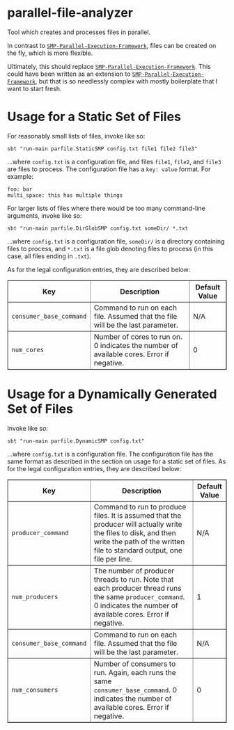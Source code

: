 parallel-file-analyzer
======================

Tool which creates and processes files in parallel.

In contrast to [`SMP-Parallel-Execution-Framework`](https://github.com/kyledewey/SMP-Parallel-Execution-Framework), files can be created on the fly, which is more flexible.

Ultimately, this should replace [`SMP-Parallel-Execution-Framework`](https://github.com/kyledewey/SMP-Parallel-Execution-Framework).
This could have been written as an extension to [`SMP-Parallel-Execution-Framework`](https://github.com/kyledewey/SMP-Parallel-Execution-Framework), but that is so needlessly complex with mostly boilerplate that I want to start fresh.

# Usage for a Static Set of Files #

For reasonably small lists of files, invoke like so:

```console
sbt "run-main parfile.StaticSMP config.txt file1 file2 file3"
```

...where `config.txt` is a configuration file, and files `file1`, `file2`, and `file3` are files to process.
The configuration file has a `key: value` format.  For example:

```
foo: bar
multi_space: this has multiple things
```

For larger lists of files where there would be too many command-line arguments, invoke like so:

```console
sbt "run-main parfile.DirGlobSMP config.txt someDir/ *.txt
```

...where `config.txt` is a configuration file, `someDir/` is a directory containing files to process, and `*.txt` is a file glob denoting files to process (in this case, all files ending in `.txt`).

As for the legal configuration entries, they are described below:

<table border="1">
  <tr>
    <th>Key</th>
    <th>Description</th>
    <th>Default Value</th>
  </tr>
  
  <tr>
    <td><code>consumer_base_command</code></td>
    <td>Command to run on each file.  Assumed that the file will be the last parameter.</td>
    <td>N/A</td>
  </tr>
  
  <tr>
    <td><code>num_cores</code></td>
    <td>Number of cores to run on.  0 indicates the number of available cores.  Error if negative.</td>
    <td>0</td>
  </tr>
</table>


# Usage for a Dynamically Generated Set of Files #

Invoke like so:

```console
sbt "run-main parfile.DynamicSMP config.txt"
```

...where `config.txt` is a configuration file.
The configuration file has the same format as described in the section on usage for a static set of files.
As for the legal configuration entries, they are described below:

<table border="1">
  <tr>
    <th>Key</th>
    <th>Description</th>
    <th>Default Value</th>
  </tr>

  <tr>
    <td><code>producer_command</code></td>
    <td>
      Command to run to produce files.  It is assumed that the producer will actually write the files
      to disk, and then write the path of the written file to standard output, one file per line.
    </td>
    <td>N/A</td>
  </tr>

  <tr>
    <td><code>num_producers</code></td>
    <td>
      The number of producer threads to run.  Note that each producer thread runs the same
      <code>producer_command</code>.  0 indicates the number of available cores.  Error if negative.
    </td>
    <td>1</td>
  </tr>
    
  <tr>
    <td><code>consumer_base_command</code></td>
    <td>Command to run on each file.  Assumed that the file will be the last parameter.</td>
    <td>N/A</td>
  </tr>

  <tr>
    <td><code>num_consumers</code></td>
    <td>
      Number of consumers to run.  Again, each runs the same <code>consumer_base_command</code>.
      0 indicates the number of available cores.  Error if negative.
    </td>
    <td>0</td>
  </tr>
</table>


